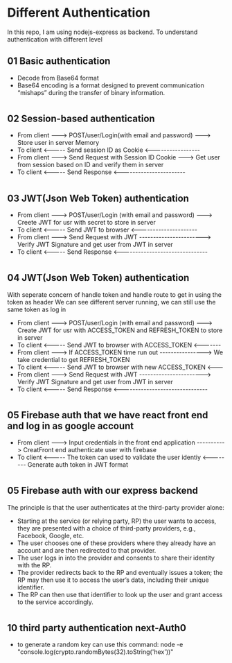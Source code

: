 # Different Authentication

In this repo, I am using nodejs-express as backend. To understand authentication with different level

## 01 Basic authentication

- Decode from Base64 format
- Base64 encoding is a format designed to prevent communication “mishaps” during the transfer of binary information.

#

## 02 Session-based authentication

- From client ---> POST/user/Login(with email and password) ---> Store user in server Memory
- To client <----- Send session ID as Cookie <-----------------
- From client ---> Send Request with Session ID Cookie ---> Get user from session based on ID and verify them in server
- To client <----- Send Response <-----------------------

#

## 03 JWT(Json Web Token) authentication

- From client ---> POST/user/Login (with email and password) ---> Creete JWT for usr with secret to store in server
- To client <----- Send JWT to browser <---------------------
- From client ---> Send Request with JWT -----------------------> Verify JWT Signature and get user from JWT in server
- To client <----- Send Response <-------------------------------

#

## 04 JWT(Json Web Token) authentication

With seperate concern of handle token and handle route to get in using the token as header
We can see different server running, we can still use the same token as log in

- From client ---> POST/user/Login (with email and password) ---> Create JWT for usr with ACCESS_TOKEN and REFRESH_TOKEN to store in server
- To client <----- Send JWT to browser with ACCESS_TOKEN <-------
- From client ---> If ACCESS_TOKEN time run out ----------------> We take credential to get REFRESH_TOKEN
- To client <----- Send JWT to browser with new ACCESS_TOKEN <---
- From client ---> Send Request with JWT -----------------------> Verify JWT Signature and get user from JWT in server
- To client <----- Send Response <-------------------------------

#

## 05 Firebase auth that we have react front end and log in as google account

- From client ---> Input credentials in the front end application ----------> CreatFront end authenticate user with firebase
- To client <----- The token can used to validate the user identiy <-------- Generate auth token in JWT format

#

## 05 Firebase auth with our express backend

The principle is that the user authenticates at the third-party provider alone:

- Starting at the service (or relying party, RP) the user wants to access, they are presented with a choice of third-party providers, e.g., Facebook, Google, etc.
- The user chooses one of these providers where they already have an account and are then redirected to that provider.
- The user logs in into the provider and consents to share their identity with the RP.
- The provider redirects back to the RP and eventually issues a token; the RP may then use it to access the user’s data, including their unique identifier.
- The RP can then use that identifier to look up the user and grant access to the service accordingly.

#

## 10 third party authentication next-Auth0
- to generate a random key can use this command: node -e "console.log(crypto.randomBytes(32).toString('hex'))"